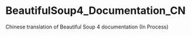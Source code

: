 # BeautifulSoup4_Documentation_CN
Chinese translation of Beautiful Soup 4 documentation (In Process)
